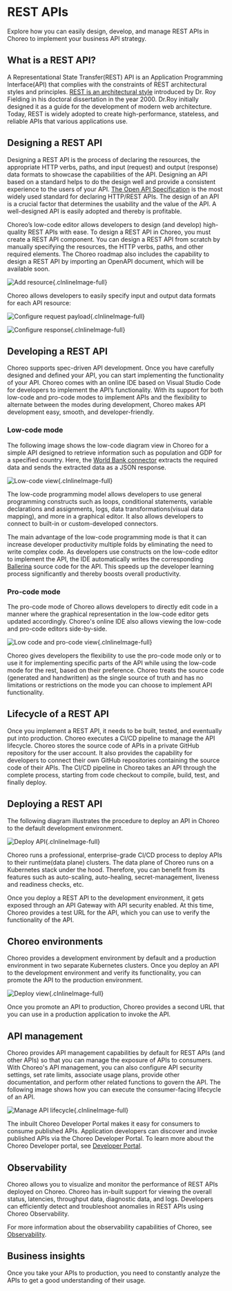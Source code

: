 
# REST APIs
Explore how you can easily design, develop, and manage REST APIs in Choreo to implement your business API strategy.

## What is a REST API?

A Representational State Transfer(REST) API is an Application Programming Interface(API) that complies with the constraints of REST architectural styles and principles. [REST is an architectural style](https://www.ics.uci.edu/~fielding/pubs/dissertation/rest_arch_style.htm) introduced by Dr. Roy Fielding in his doctoral dissertation in the year 2000. Dr.Roy initially designed it as a guide for the development of modern web architecture. Today, REST is widely adopted to create high-performance, stateless, and reliable APIs that various applications use.

## Designing a REST API

Designing a REST API is the process of declaring the resources, the appropriate HTTP verbs, paths, and input (request) and output (response) data formats to showcase the capabilities of the API. Designing an API based on a standard helps to do the design well and provide a consistent experience to the users of your API. [The Open API Specification](https://github.com/OAI/OpenAPI-Specification) is the most widely used standard for declaring HTTP/REST APIs. The design of an API is a crucial factor that determines the usability and the value of the API. A well-designed API is easily adopted and thereby is profitable. 

Choreo’s low-code editor allows developers to design (and develop) high-quality REST APIs with ease. To design a REST API in Choreo, you must create a REST API component. You can design a REST API from scratch by manually specifying the resources, the HTTP verbs, paths, and other required elements. The Choreo roadmap also includes the capability to design a REST API by importing an OpenAPI document, which will be available soon.

![Add resource](assets/img/rest-apis/add-resource.png){.cInlineImage-full}

Choreo allows developers to easily specify input and output data formats for each API resource:

![Configure request payload](assets/img/rest-apis/configure-request-payload.png){.cInlineImage-full}

![Configure response](assets/img/rest-apis/configure-response.png){.cInlineImage-full}

## Developing a REST API

Choreo supports spec-driven API development. Once you have carefully designed and defined your API, you can start implementing the functionality of your API. Choreo comes with an online IDE based on Visual Studio Code for developers to implement the API’s functionality. With its support for both low-code and pro-code modes to implement APIs and the flexibility to alternate between the modes during development, Choreo makes API development easy, smooth, and developer-friendly.

### Low-code mode

The following image shows the low-code diagram view in Choreo for a simple API designed to retrieve information such as population and GDP for a specified country. Here, the [World Bank connector](https://lib.ballerina.io/ballerinax/worldbank/1.2.0) extracts the required data and sends the extracted data as a JSON response.

![Low-code view](assets/img/rest-apis/low-code-view.png){.cInlineImage-full}

The low-code programming model allows developers to use general programming constructs such as loops, conditional statements, variable declarations and assignments, logs, data transformations(visual data mapping), and more in a graphical editor. It also allows developers to connect to built-in or custom-developed connectors.

The main advantage of the low-code programming mode is that it can increase developer productivity multiple folds by eliminating the need to write complex code. As developers use constructs on the low-code editor to implement the API, the IDE automatically writes the corresponding [Ballerina](https://ballerina.io/) source code for the API. This speeds up the developer learning process significantly and thereby boosts overall productivity.

### Pro-code mode

The pro-code mode of Choreo allows developers to directly edit code in a manner where the graphical representation in the low-code editor gets updated accordingly. Choreo's online IDE also allows viewing the low-code and pro-code editors side-by-side.

![Low code and pro-code view](assets/img/rest-apis/low-code-and-pro-code-view.png){.cInlineImage-full}

Choreo gives developers the flexibility to use the pro-code mode only or to use it for implementing specific parts of the API while using the low-code mode for the rest, based on their preference. Choreo treats the source code (generated and handwritten) as the single source of truth and has no limitations or restrictions on the mode you can choose to implement API functionality.

## Lifecycle of a REST API

Once you implement a REST API, it needs to be built, tested, and eventually put into production. Choreo executes a CI/CD pipeline to manage the API lifecycle. Choreo stores the source code of APIs in a private GitHub repository for the user account. It also provides the capability for developers to connect their own GitHub repositories containing the source code of their APIs. The CI/CD pipeline in Choreo takes an API through the complete process, starting from code checkout to compile, build, test, and finally deploy.

## Deploying a REST API

The following diagram illustrates the procedure to deploy an API in Choreo to the default development environment.

![Deploy API](assets/img/rest-apis/deploy-api.png){.cInlineImage-full}

Choreo runs a professional, enterprise-grade CI/CD process to deploy APIs to their runtime(data plane) clusters. The data plane of Choreo runs on a Kubernetes stack under the hood. Therefore, you can benefit from its features such as auto-scaling, auto-healing, secret-management, liveness and readiness checks, etc.

Once you deploy a REST API to the development environment, it gets exposed through an API Gateway with API security enabled. At this time, Choreo provides a test URL for the API, which you can use to verify the functionality of the API.

## Choreo environments

Choreo provides a development environment by default and a production environment in two separate Kubernetes clusters. Once you deploy an API to the development environment and verify its functionality, you can promote the API to the production environment.

![Deploy view](assets/img/rest-apis/deploy-promote.png){.cInlineImage-full}

Once you promote an API to production, Choreo provides a second URL that you can use in a production application to invoke the API.

## API management

Choreo provides API management capabilities by default for REST APIs (and other APIs) so that you can manage the exposure of APIs to consumers. With Choreo's API management, you can also configure API security settings, set rate limits, associate usage plans, provide other documentation, and perform other related functions to govern the API. The following image shows how you can execute the consumer-facing lifecycle of an API.

![Manage API lifecycle](assets/img/rest-apis/api-lifecycle-manage.png){.cInlineImage-full}

The inbuilt Choreo Developer Portal makes it easy for consumers to consume published APIs. Application developers can discover and invoke published APIs via the Choreo Developer Portal. To learn more about the Choreo Developer portal, see [Developer Portal](manage/developer-portal.md).


## Observability

Choreo allows you to visualize and monitor the performance of REST APIs deployed on Choreo. Choreo has in-built support for viewing the overall status, latencies, throughput data, diagnostic data, and logs. Developers can efficiently detect and troubleshoot anomalies in REST APIs using  Choreo Observability.

For more information about the observability capabilities of Choreo, see [Observability](observability/observability-overview.md).

## Business insights

Once you take your APIs to production, you need to constantly analyze the APIs to get a good understanding of their usage.

